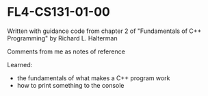 # FL4-CS131-01-00
Written with guidance code from chapter 2 of "Fundamentals of C++ Programming" by Richard L. Halterman

Comments from me as notes of reference

Learned:
- the fundamentals of what makes a C++ program work
- how to print something to the console
